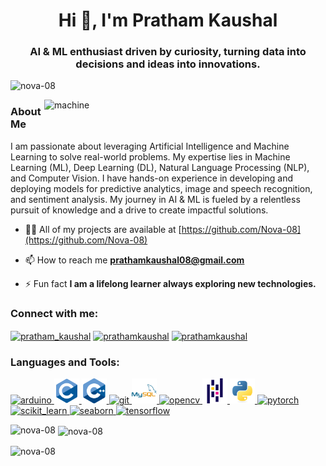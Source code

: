 <h1 align="center">Hi 👋, I'm Pratham Kaushal</h1>
<h3 align="center">AI & ML enthusiast driven by curiosity, turning data into decisions and ideas into innovations.</h3> 

<p align="left"> <img src="https://komarev.com/ghpvc/?username=nova-08&label=Profile%20views&color=0e75b6&style=flat" alt="nova-08" /> </p> 
<img align="right" alt="machine" width="450" src="https://images.squarespace-cdn.com/content/v1/5feb53185d3dab691b47361b/1609930650139-9NRI63XUJ29Y7E9LEA9G/12eca-machine-learning.gif">

<h3>About Me</h3>
<p align="left">I am passionate about leveraging Artificial Intelligence and Machine Learning to solve real-world problems. My expertise lies in Machine Learning (ML), Deep Learning (DL), Natural Language Processing (NLP), and Computer Vision. I have hands-on experience in developing and deploying models for predictive analytics, image and speech recognition, and sentiment analysis. My journey in AI & ML is fueled by a relentless pursuit of knowledge and a drive to create impactful solutions.</p>

- 👨‍💻 All of my projects are available at [https://github.com/Nova-08](https://github.com/Nova-08)

- 📫 How to reach me **prathamkaushal08@gmail.com**

- ⚡ Fun fact **I am a lifelong learner always exploring new technologies.**

<h3 align="left">Connect with me:</h3>
<p align="left">
<a href="https://linkedin.com/in/pratham_kaushal" target="blank"><img align="center" src="https://raw.githubusercontent.com/rahuldkjain/github-profile-readme-generator/master/src/images/icons/Social/linked-in-alt.svg" alt="pratham_kaushal" height="30" width="40" /></a>
<a href="https://kaggle.com/prathamkaushal" target="blank"><img align="center" src="https://raw.githubusercontent.com/rahuldkjain/github-profile-readme-generator/master/src/images/icons/Social/kaggle.svg" alt="prathamkaushal" height="30" width="40" /></a>
<a href="https://www.leetcode.com/prathamkaushal" target="blank"><img align="center" src="https://raw.githubusercontent.com/rahuldkjain/github-profile-readme-generator/master/src/images/icons/Social/leet-code.svg" alt="prathamkaushal" height="30" width="40" /></a>
</p>

<h3 align="left">Languages and Tools:</h3>
<p align="left"> 
  <a href="https://www.arduino.cc/" target="_blank" rel="noreferrer"> <img src="https://cdn.worldvectorlogo.com/logos/arduino-1.svg" alt="arduino" width="40" height="40"/> </a> 
  <a href="https://www.cprogramming.com/" target="_blank" rel="noreferrer"> <img src="https://raw.githubusercontent.com/devicons/devicon/master/icons/c/c-original.svg" alt="c" width="40" height="40"/> </a> 
  <a href="https://www.w3schools.com/cpp/" target="_blank" rel="noreferrer"> <img src="https://raw.githubusercontent.com/devicons/devicon/master/icons/cplusplus/cplusplus-original.svg" alt="cplusplus" width="40" height="40"/> </a> 
  <a href="https://git-scm.com/" target="_blank" rel="noreferrer"> <img src="https://www.vectorlogo.zone/logos/git-scm/git-scm-icon.svg" alt="git" width="40" height="40"/> </a> 
  <a href="https://www.mysql.com/" target="_blank" rel="noreferrer"> <img src="https://raw.githubusercontent.com/devicons/devicon/master/icons/mysql/mysql-original-wordmark.svg" alt="mysql" width="40" height="40"/> </a> 
  <a href="https://opencv.org/" target="_blank" rel="noreferrer"> <img src="https://www.vectorlogo.zone/logos/opencv/opencv-icon.svg" alt="opencv" width="40" height="40"/> </a> 
  <a href="https://pandas.pydata.org/" target="_blank" rel="noreferrer"> <img src="https://raw.githubusercontent.com/devicons/devicon/2ae2a900d2f041da66e950e4d48052658d850630/icons/pandas/pandas-original.svg" alt="pandas" width="40" height="40"/> </a> 
  <a href="https://www.python.org" target="_blank" rel="noreferrer"> <img src="https://raw.githubusercontent.com/devicons/devicon/master/icons/python/python-original.svg" alt="python" width="40" height="40"/> </a> 
  <a href="https://pytorch.org/" target="_blank" rel="noreferrer"> <img src="https://www.vectorlogo.zone/logos/pytorch/pytorch-icon.svg" alt="pytorch" width="40" height="40"/> </a> 
  <a href="https://scikit-learn.org/" target="_blank" rel="noreferrer"> <img src="https://upload.wikimedia.org/wikipedia/commons/0/05/Scikit_learn_logo_small.svg" alt="scikit_learn" width="40" height="40"/> </a> 
  <a href="https://seaborn.pydata.org/" target="_blank" rel="noreferrer"> <img src="https://seaborn.pydata.org/_images/logo-mark-lightbg.svg" alt="seaborn" width="40" height="40"/> </a> 
  <a href="https://www.tensorflow.org" target="_blank" rel="noreferrer"> <img src="https://www.vectorlogo.zone/logos/tensorflow/tensorflow-icon.svg" alt="tensorflow" width="40" height="40"/> </a> 
</p>

<p><img align="left" src="https://github-readme-stats.vercel.app/api/top-langs?username=nova-08&show_icons=true&locale=en&layout=compact" alt="nova-08" /></p>

<p>&nbsp;<img align="center" src="https://github-readme-stats.vercel.app/api?username=nova-08&show_icons=true&locale=en" alt="nova-08" /></p>

<p><img align="center" src="https://github-readme-streak-stats.herokuapp.com/?user=nova-08&" alt="nova-08" /></p>
